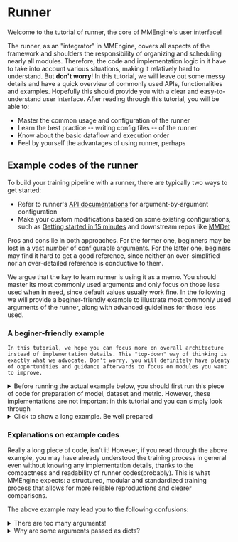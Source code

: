 # Runner

Welcome to the tutorial of runner, the core of MMEngine's user interface!

The runner, as an "integrator" in MMEngine, covers all aspects of the framework and shoulders the responsibility of organizing and scheduling nearly all modules. Therefore, the code and implementation logic in it have to take into account various situations, making it relatively hard to understand. But **don't worry**! In this tutorial, we will leave out some messy details and have a quick overview of commonly used APIs, functionalities and examples. Hopefully this should provide you with a clear and easy-to-understand user interface. After reading through this tutorial, you will be able to:

- Master the common usage and configuration of the runner
- Learn the best practice -- writing config files -- of the runner
- Know about the basic dataflow and execution order
- Feel by yourself the advantages of using runner, perhaps

## Example codes of the runner

To build your training pipeline with a runner, there are typically two ways to get started:

- Refer to runner's [API documentations](mmengine.runner.Runner) for argument-by-argument configuration
- Make your custom modifications based on some existing configurations, such as [Getting started in 15 minutes](../get_started/15_minutes.md) and downstream repos like [MMDet](https://github.com/open-mmlab/mmdetection)

Pros and cons lie in both approaches. For the former one, beginners may be lost in a vast number of configurable arguments. For the latter one, beginers may find it hard to get a good reference, since neither an over-simplified nor an over-detailed reference is conductive to them.

We argue that the key to learn runner is using it as a memo. You should master its most commonly used arguments and only focus on those less used when in need, since default values usually work fine. In the following we will provide a beginer-friendly example to illustrate most commonly used arguments of the runner, along with advanced guidelines for those less used.

### A beginer-friendly example

```{hint}
In this tutorial, we hope you can focus more on overall architecture instead of implementation details. This "top-down" way of thinking is exactly what we advocate. Don't worry, you will definitely have plenty of opportunities and guidance afterwards to focus on modules you want to improve.
```

<details>
<summary>Before running the actual example below, you should first run this piece of code for preparation of model, dataset and metric. However, these implementations are not important in this tutorial and you can simply look through</summary>

```python
import torch
import torch.nn as nn
import torch.nn.functional as F
from torch.utils.data import Dataset

from mmengine.model import BaseModel
from mmengine.evaluator import BaseMetric
from mmengine.registry import MODELS, DATASETS, METRICS


@MODELS.register_module()
class MyAwesomeModel(BaseModel):
    def __init__(self, layers=4, activation='relu') -> None:
        super().__init__()
        if activation == 'relu':
            act_type = nn.ReLU
        elif activation == 'silu':
            act_type = nn.SiLU
        elif activation == 'none':
            act_type = nn.Identity
        else:
            raise NotImplementedError
        sequence = [nn.Linear(2, 64), act_type()]
        for _ in range(layers-1):
            sequence.extend([nn.Linear(64, 64), act_type()])
        self.mlp = nn.Sequential(*sequence)
        self.classifier = nn.Linear(64, 2)

    def forward(self, data, labels, mode):
        x = self.mlp(data)
        x = self.classifier(x)
        if mode == 'tensor':
            return x
        elif mode == 'predict':
            return F.softmax(x, dim=1), labels
        elif mode == 'loss':
            return {'loss': F.cross_entropy(x, labels)}


@DATASETS.register_module()
class MyDataset(Dataset):
    def __init__(self, is_train, size):
        self.is_train = is_train
        if self.is_train:
            torch.manual_seed(0)
            self.labels = torch.randint(0, 2, (size,))
        else:
            torch.manual_seed(3407)
            self.labels = torch.randint(0, 2, (size,))
        r = 3 * (self.labels+1) + torch.randn(self.labels.shape)
        theta = torch.rand(self.labels.shape) * 2 * torch.pi
        self.data = torch.vstack([r*torch.cos(theta), r*torch.sin(theta)]).T

    def __getitem__(self, index):
        return self.data[index], self.labels[index]

    def __len__(self):
        return len(self.data)


@METRICS.register_module()
class Accuracy(BaseMetric):
    def __init__(self):
        super().__init__()

    def process(self, data_batch, data_samples):
        score, gt = data_samples
        self.results.append({
            'batch_size': len(gt),
            'correct': (score.argmax(dim=1) == gt).sum().cpu(),
        })

    def compute_metrics(self, results):
        total_correct = sum(r['correct'] for r in results)
        total_size = sum(r['batch_size'] for r in results)
        return dict(accuracy=100*total_correct/total_size)
```

</details>

<details>
<summary>Click to show a long example. Be well prepared</summary>

```python
from torch.utils.data import DataLoader, default_collate
from torch.optim import Adam
from mmengine.runner import Runner


runner = Runner(
    # your model
    model=MyAwesomeModel(
        layers=2,
        activation='relu'),
    # work directory for saving checkpoints and logs
    work_dir='exp/my_awesome_model',

    # training data
    train_dataloader=DataLoader(
        dataset=MyDataset(
            is_train=True,
            size=10000),
        shuffle=True,
        collate_fn=default_collate,
        batch_size=64,
        pin_memory=True,
        num_workers=2),
    # training configurations
    train_cfg=dict(
        by_epoch=True,   # display in epoch number instead of iterations
        max_epochs=10,
        val_begin=2,     # start validation from the 2nd epoch
        val_interval=1), # do validation every 1 epoch

    # OptimizerWrapper, new concept in MMEngine for richer optimization options
    # Default value works fine for most cases. You may check our documentations
    # for more details, e.g. 'AmpOptimWrapper' for enabling mixed precision
    # training.
    optim_wrapper=dict(
        optimizer=dict(
            type=Adam,
            lr=0.001)),
    # ParamScheduler to adjust learning rates or momentums during training
    param_scheduler=dict(
        type='MultiStepLR',
        by_epoch=True,
        milestones=[4, 8],
        gamma=0.1),

    # validation data
    val_dataloader=DataLoader(
        dataset=MyDataset(
            is_train=False,
            size=1000),
        shuffle=False,
        collate_fn=default_collate,
        batch_size=1000,
        pin_memory=True,
        num_workers=2),
    # validation configurations, usually leave it an empty dict
    val_cfg=dict(),
    # evaluation metrics and evaluator
    val_evaluator=dict(type=Accuracy),

    # following are advanced configurations, try to default when not in need
    # hooks are advanced usage, try to default when not in need
    default_hooks=dict(
        # the most commonly used hook for modifying checkpoint saving interval
        checkpoint=dict(type='CheckpointHook', interval=1)),

    # `luancher` and `env_cfg` responsible for distributed environment
    launcher='none',
    env_cfg=dict(
        cudnn_benchmark=False,   # whether enable cudnn_benchmark
        backend='nccl',   # distributed communication backend
        mp_cfg=dict(mp_start_method='fork')),  # multiprocessing configs
    log_level='INFO',

    # load model weights from given path. None for no loading.
    load_from=None
    # resume training from the given path
    resume=False
)

# start training your model
runner.train()
```

</details>

### Explanations on example codes

Really a long piece of code, isn't it! However, if you read through the above example, you may have already understood the training process in general even without knowing any implementation details, thanks to the compactness and readability of runner codes(probably). This is what MMEngine expects: a structured, modular and standardized training process that allows for more reliable reproductions and clearer comparisons.

The above example may lead you to the following confusions:

<details>
<summary>There are too many arguments!</summary>

Don't worry. As we mentioned before, **use runner as a memo**. The runner covers all aspects just to ensure you won't miss something important. You don't actually need to configure everything. The simple example in [15 minutes](../get_started/15_minutes.md) still works fine, and it can be even more simplified by removing `val_evaluator`, `val_dataloader` and `val_cfg` without breaking down. All configurable arguments are driven by your demands. Those not in your focus usually works fine by default.

</details>

<details>
<summary>Why are some arguments passed as dicts?</summary>

Well, this is related to MMEngine's style. In MMEngine, we provide 2 different styles of runner construction: a) manual construction and b) construction via registry and configs. If this confuses you, the following example will give a good illustration:

```python
from mmengine.model import BaseModel
from mmengine.runner import Runner
from mmengine.registry import MODELS # 模型根注册器，你的自定义模型需要注册到这个根注册器中

@MODELS.register_module() # decorator for registration
class MyAwesomeModel(BaseModel): # your custom model
    def __init__(self, layers=18, activation='silu'):
        ...

# An example of manual construction
runner = Runner(
    model=dict(
        type='MyAwesomeModel',
        layers=50,
        activation='relu'),
    ...
)

# An example of construction via registry and configs
model = MyAwesomeModel(layers=18, activation='relu')
runner = Runner(
    model=model,
    ...
)
```

Similar to the above example, most arguments in the runner accepts both 2 types of inputs. These 2 styles are conceptually equivalent. The difference is, in the former style, the module(passed in as a `dict`) will be built **in the runner when actually needed**, while in the latter style, the module has been built before passed to the runner.
